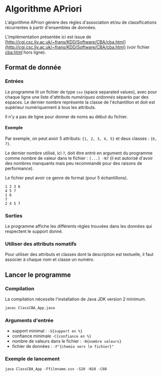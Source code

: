 # Algorithme APriori

L’algorithme APriori génère des règles d'association et/ou de classifications récurrentes à partir d'ensembles de données.

L'implémentation présentée ici est issue de [http://cgi.csc.liv.ac.uk/~frans/KDD/Software/CBA/cba.html](http://cgi.csc.liv.ac.uk/~frans/KDD/Software/CBA/cba.html) (voir fichier [cba.html](cba.html) hors ligne).

## Format de donnée

### Entrées
Le programme lit un fichier de type `ssv` (space separated values), avec pour chaque ligne une liste d'attributs *numériques ordonnés* séparés par des espaces. Le dernier nombre représente la classe de l'échantillon et doit est supérieur numériquement à tous les attributs.

Il n'y a pas de ligne pour donner de noms au début du fichier.

#### Exemple
Par exemple, on peut avoir 5 attributs: `{1, 2, 3, 4, 5}` et deux classes : `{6, 7}`.

Le dernier nombre utilisé, ici `7`, doit être entré en argument du programme comme nombre de valeur dans le fichier : `[...] -N7` (il est autorisé d'avoir des nombres manquants mais peu recommandé pour des raisons de performance).

Le fichier peut avoir ce genre de format (pour 5 échantillons).
```ssv
1 2 3 6
4 5 7
1 6
7
2 4 5 7
```

### Sorties
Le programme affiche les différents règles trouvées dans les données qui respectent le support donné.

### Utiliser des attributs nomatifs
Pour utiliser des attributs et classes dont la description est textuelle, il faut associer à chaque nom et classe un numéro.

## Lancer le programme

### Compilation
La compilation nécessite l'installation de Java JDK version 2 minimum.
```sh
javac ClassCBA_App.java
```

### Arguments d'entrée
- support minimal : `-S{support en %}`
- confiance minimale `-C{confiance en %}`
- nombre de valeurs dans le fichier : `-N{nombre valeurs}`
- fichier de données : `-F"{chemin vers le fichier}"`

### Exemple de lancement
```
java ClassCBA_App -Ffilename.ssv -S20 -N10 -C60
```

